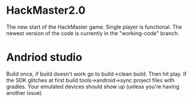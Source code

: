 # HackMaster2.0

The new start of the HackMaster game. Single player is functional. 
The newest version of the code is currently in the "working-code" branch.

# Andriod studio 
Build once, if build doesn't work go to build->clean build. Then hit play.
If the SDK glitches at first build tools->android->sync project files with gradles. Your emulated devices should show up (unless you're having another issue)
